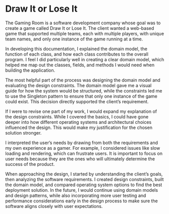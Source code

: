 # Draw It or Lose It

The Gaming Room is a software development company whose goal was to create a game called Draw It or Lose It. The client wanted a web-based game that supported multiple teams, each with multiple players, with unique team names, and only one instance of the game running at a time.

In developing this documentation, I explained the domain model, the function of each class, and how each class contributes to the overall program. I feel I did particularly well in creating a clear domain model, which helped me map out the classes, fields, and methods I would need when building the application.

The most helpful part of the process was designing the domain model and evaluating the design constraints. The domain model gave me a visual guide for how the system would be structured, while the constraints led me to use the Singleton pattern to ensure that only one instance of the game could exist. This decision directly supported the client’s requirement.

If I were to revise one part of my work, I would expand my explanation of the design constraints. While I covered the basics, I could have gone deeper into how different operating systems and architectural choices influenced the design. This would make my justification for the chosen solution stronger.

I interpreted the user’s needs by drawing from both the requirements and my own experience as a gamer. For example, I considered issues like slow loading and rendering, which can frustrate users. It is important to focus on user needs because they are the ones who will ultimately determine the success of the product.

When approaching the design, I started by understanding the client’s goals, then analyzing the software requirements. I created design constraints, built the domain model, and compared operating system options to find the best deployment solution. In the future, I would continue using domain models and design patterns, while also incorporating more user testing and performance considerations early in the design process to make sure the software aligns closely with user expectations.
